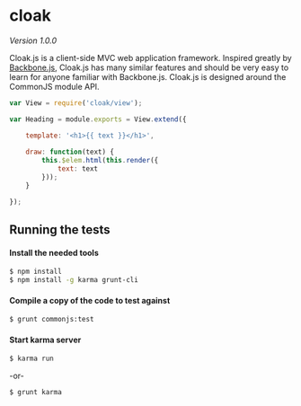 
# cloak

_Version 1.0.0_

Cloak.js is a client-side MVC web application framework. Inspired greatly by [Backbone.js](http://backbonejs.org/), Cloak.js has many similar features and should be very easy to learn for anyone familiar with Backbone.js. Cloak.js is designed around the CommonJS module API.

```javascript
var View = require('cloak/view');

var Heading = module.exports = View.extend({

	template: '<h1>{{ text }}</h1>',
	
	draw: function(text) {
		this.$elem.html(this.render({
			text: text
		}));
	}

});
```



## Running the tests

#### Install the needed tools

```bash
$ npm install
$ npm install -g karma grunt-cli
```

#### Compile a copy of the code to test against

```bash
$ grunt commonjs:test
```

#### Start karma server

```bash
$ karma run
```

 -or-

```bash
$ grunt karma
```
